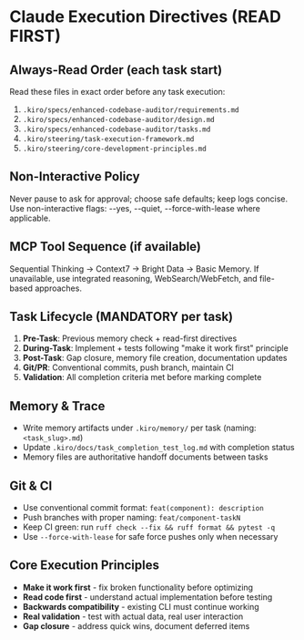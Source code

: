 # Claude Execution Directives (READ FIRST)

## Always-Read Order (each task start)
Read these files in exact order before any task execution:

1. `.kiro/specs/enhanced-codebase-auditor/requirements.md`
2. `.kiro/specs/enhanced-codebase-auditor/design.md`
3. `.kiro/specs/enhanced-codebase-auditor/tasks.md`
4. `.kiro/steering/task-execution-framework.md`
5. `.kiro/steering/core-development-principles.md`

## Non-Interactive Policy
Never pause to ask for approval; choose safe defaults; keep logs concise. Use non-interactive flags: --yes, --quiet, --force-with-lease where applicable.

## MCP Tool Sequence (if available)
Sequential Thinking → Context7 → Bright Data → Basic Memory. If unavailable, use integrated reasoning, WebSearch/WebFetch, and file-based approaches.

## Task Lifecycle (MANDATORY per task)
1. **Pre-Task**: Previous memory check + read-first directives
2. **During-Task**: Implement + tests following "make it work first" principle
3. **Post-Task**: Gap closure, memory file creation, documentation updates
4. **Git/PR**: Conventional commits, push branch, maintain CI
5. **Validation**: All completion criteria met before marking complete

## Memory & Trace
- Write memory artifacts under `.kiro/memory/` per task (naming: `<task_slug>.md`)
- Update `.kiro/docs/task_completion_test_log.md` with completion status
- Memory files are authoritative handoff documents between tasks

## Git & CI
- Use conventional commit format: `feat(component): description`
- Push branches with proper naming: `feat/component-taskN`
- Keep CI green: run `ruff check --fix && ruff format && pytest -q`
- Use `--force-with-lease` for safe force pushes only when necessary

## Core Execution Principles
- **Make it work first** - fix broken functionality before optimizing
- **Read code first** - understand actual implementation before testing
- **Backwards compatibility** - existing CLI must continue working
- **Real validation** - test with actual data, real user interaction
- **Gap closure** - address quick wins, document deferred items
